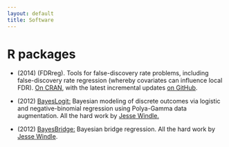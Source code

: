 ```yaml
---
layout: default
title: Software
---
```


# R packages
* (2014) (FDRreg). Tools for false-discovery rate problems, including false-discovery rate regression (whereby covariates can influence local FDR). [On CRAN](http://cran.r-project.org/web/packages/FDRreg/index.html), with the latest incremental updates [on GitHub](https://github.com/jgscott/FDRreg). 
* (2012) [BayesLogit:][1] Bayesian modeling of discrete outcomes via logistic and negative-binomial regression using Polya-Gamma data augmentation. All the hard work by [Jesse Windle. ][2] 
* (2012) [ BayesBridge:][3] Bayesian bridge regression. All the hard work by [Jesse Windle](https://github.com/jwindle).  
  

   [1]: http://cran.r-project.org/web/packages/BayesLogit/index.html
   [2]: http://users.ices.utexas.edu/~jwindle/
   [3]: http://cran.r-project.org/web/packages/BayesBridge/index.html
  

